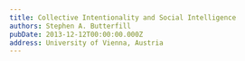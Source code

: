```yaml
---
title: Collective Intentionality and Social Intelligence
authors: Stephen A. Butterfill
pubDate: 2013-12-12T00:00:00.000Z
address: University of Vienna, Austria
---
```


